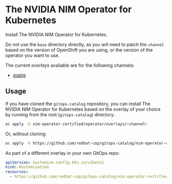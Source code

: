 # The NVIDIA NIM Operator for Kubernetes

Install The NVIDIA NIM Operator for Kubernetes.

Do not use the `base` directory directly, as you will need to patch the `channel` based on the version of OpenShift you are using, or the version of the operator you want to use.

The current *overlays* available are for the following channels:

* [stable](operator/overlays/stable)

## Usage

If you have cloned the `gitops-catalog` repository, you can install The NVIDIA NIM Operator for Kubernetes based on the overlay of your choice by running from the root (`gitops-catalog`) directory.

```sh
oc apply -k nim-operator-certified/operator/overlays/<channel>
```

Or, without cloning:

```sh
oc apply -k https://github.com/redhat-cop/gitops-catalog/nim-operator-certified/operator/overlays/<channel>
```

As part of a different overlay in your own GitOps repo:

```yaml
apiVersion: kustomize.config.k8s.io/v1beta1
kind: Kustomization
resources:
  - https://github.com/redhat-cop/gitops-catalog/nim-operator-certified/operator/overlays/<channel>?ref=main
```
